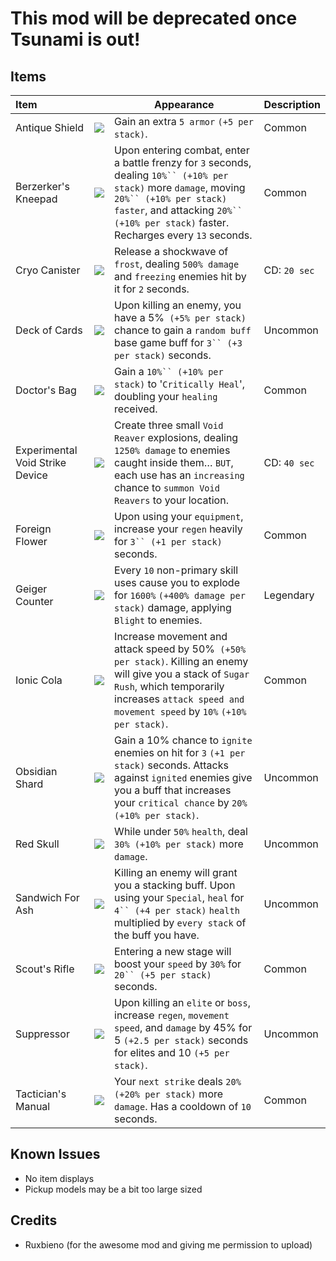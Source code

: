 # This mod will be deprecated once Tsunami is out!

## Items

| Item | | Appearance | Description |
|:-|-|------|-|
| Antique Shield | ![](https://i.imgur.com/Fm8rkEL.png) | Gain an extra `5 armor` `(+5 per stack)`. | Common |
| Berzerker's Kneepad | ![](https://i.imgur.com/MprQb1U.png) | Upon entering combat, enter a battle frenzy for `3` seconds, dealing `10%`` (+10% per stack)` more `damage`, moving `20%`` (+10% per stack)` `faster`, and attacking `20%`` (+10% per stack)` faster. Recharges every `13` seconds. | Common |
| Cryo Canister | ![](https://i.imgur.com/zpw0jX9.png) | Release a shockwave of `frost`, dealing `500% damage` and `freezing` enemies hit by it for `2` seconds. | CD: `20 sec` |
| Deck of Cards | ![](https://i.imgur.com/CXqTMV1.png) | Upon killing an enemy, you have a 5%` (+5% per stack)` chance to gain a `random buff` base game buff for `3`` (+3 per stack)` seconds. | Uncommon |
| Doctor's Bag | ![](https://i.imgur.com/iIbDI1g.png) | Gain a `10%`` (+10% per stack)` to '`Critically Heal`', doubling your `healing` received. | Common |
| Experimental Void Strike Device | ![](https://i.imgur.com/iMdGgRM.png) | Create three small `Void Reaver` explosions, dealing `1250% damage` to enemies caught inside them… `BUT`, each use has an `increasing` chance to `summon Void Reavers` to your location. | CD: `40 sec` |
| Foreign Flower | ![](https://i.imgur.com/JvNP8s1.png) | Upon using your `equipment`, increase your `regen` heavily for `3`` (+1 per stack)` seconds. | Common |
| Geiger Counter | ![](https://i.imgur.com/WLbsvlh.png) | Every `10` non-primary skill uses cause you to explode for `1600%` `(+400% damage per stack)` damage, applying `Blight` to enemies. | Legendary |
| Ionic Cola | ![](https://i.imgur.com/MGKIGYA.png) | Increase movement and attack speed by 50%` (+50% per stack)`. Killing an enemy will give you a stack of `Sugar Rush`, which temporarily increases `attack speed and movement speed` by `10%` `(+10% per stack)`. | Common |
| Obsidian Shard | ![](https://i.imgur.com/qfgfZty.png) | Gain a 10% chance to `ignite` enemies on hit for `3` `(+1 per stack)` seconds. Attacks against `ignited` enemies give you a buff that increases your `critical chance` by `20%` `(+10% per stack)`. | Uncommon |
| Red Skull | ![](https://i.imgur.com/DvfJOiP.png) | While under `50%` `health`, deal `30% (+10% per stack)` more `damage`. | Uncommon
| Sandwich For Ash | ![](https://i.imgur.com/fySAxPi.png) | Killing an enemy will grant you a stacking buff. Upon using your `Special`, `heal` for `4`` (+4 per stack)` `health` multiplied by `every stack` of the buff you have. | Uncommon |
| Scout's Rifle | ![](https://i.imgur.com/EHKOjnV.png) | Entering a new stage will boost your `speed` by `30%` for `20`` (+5 per stack)` seconds. | Common |
| Suppressor | ![](https://i.imgur.com/NDUzGnS.png) | Upon killing an `elite` or `boss`, increase `regen`, `movement speed`, and `damage` by 45% for 5 `(+2.5 per stack)` seconds for elites and 10 `(+5 per stack)`. | Uncommon |
| Tactician's Manual | ![](https://i.imgur.com/loBOrrA.png) | Your `next strike` deals `20%` `(+20% per stack)` more `damage`. Has a cooldown of `10` seconds. | Common |



## Known Issues
- No item displays
- Pickup models may be a bit too large sized


## Credits 
- Ruxbieno (for the awesome mod and giving me permission to upload)